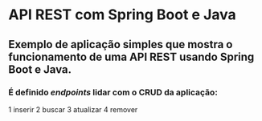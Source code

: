 # API REST com Spring Boot e Java

## Exemplo de aplicação simples que mostra o funcionamento de uma **API REST** usando __Spring Boot__ e Java.
### É definido _endpoints_ lidar com o CRUD da aplicação:
1 inserir
2 buscar
3 atualizar
4 remover
